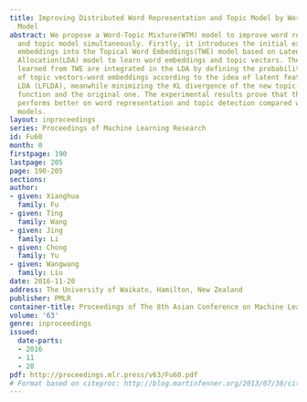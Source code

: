 ```yaml
---
title: Improving Distributed Word Representation and Topic Model by Word-Topic Mixture
  Model
abstract: We propose a Word-Topic Mixture(WTM) model to improve word representation
  and topic model simultaneously. Firstly, it introduces the initial external word
  embeddings into the Topical Word Embeddings(TWE) model based on Latent Dirichlet
  Allocation(LDA) model to learn word embeddings and topic vectors. Then the results
  learned from TWE are integrated in the LDA by defining the probability distribution
  of topic vectors-word embeddings according to the idea of latent feature model with
  LDA (LFLDA), meanwhile minimizing the KL divergence of the new topic-word distribution
  function and the original one. The experimental results prove that the WTM model
  performs better on word representation and topic detection compared with some state-of-the-art
  models.
layout: inproceedings
series: Proceedings of Machine Learning Research
id: Fu60
month: 0
firstpage: 190
lastpage: 205
page: 190-205
sections: 
author:
- given: Xianghua
  family: Fu
- given: Ting
  family: Wang
- given: Jing
  family: Li
- given: Chong
  family: Yu
- given: Wangwang
  family: Liu
date: 2016-11-20
address: The University of Waikato, Hamilton, New Zealand
publisher: PMLR
container-title: Proceedings of The 8th Asian Conference on Machine Learning
volume: '63'
genre: inproceedings
issued:
  date-parts:
  - 2016
  - 11
  - 20
pdf: http://proceedings.mlr.press/v63/Fu60.pdf
# Format based on citeproc: http://blog.martinfenner.org/2013/07/30/citeproc-yaml-for-bibliographies/
---
```

